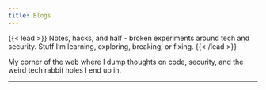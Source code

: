```yaml
---
title: Blogs
---
```

{{< lead >}}
Notes, hacks, and half - broken experiments around tech and security. Stuff I’m learning, exploring, breaking, or fixing.
{{< /lead >}}

My corner of the web where I dump thoughts on code, security, and the weird tech rabbit holes I end up in.

---
